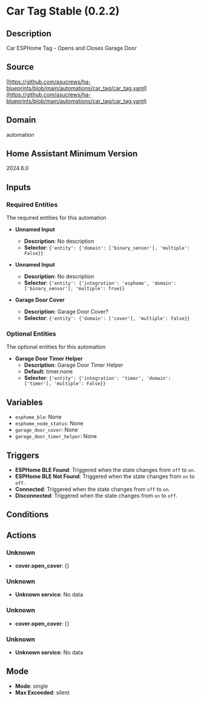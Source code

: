 # Car Tag Stable (0.2.2)

## Description
Car ESPHome Tag - Opens and Closes Garage Door

## Source
[https://github.com/asucrews/ha-blueprints/blob/main/automations/car_tag/car_tag.yaml](https://github.com/asucrews/ha-blueprints/blob/main/automations/car_tag/car_tag.yaml)

## Domain
automation

## Home Assistant Minimum Version
2024.6.0

## Inputs

### Required Entities
The required entities for this automation

- **Unnamed Input**
  - **Description**: No description
  - **Selector**: `{'entity': {'domain': ['binary_sensor'], 'multiple': False}}`

- **Unnamed Input**
  - **Description**: No description
  - **Selector**: `{'entity': {'integration': 'esphome', 'domain': ['binary_sensor'], 'multiple': True}}`

- **Garage Door Cover**
  - **Description**: Garage Door Cover?
  - **Selector**: `{'entity': {'domain': ['cover'], 'multiple': False}}`

### Optional Entities
The optional entities for this automation

- **Garage Door Timer Helper**
  - **Description**: Garage Door Timer Helper
  - **Default**: timer.none
  - **Selector**: `{'entity': {'integration': 'timer', 'domain': ['timer'], 'multiple': False}}`

## Variables
- `esphome_ble`: None
- `esphome_node_status`: None
- `garage_door_cover`: None
- `garage_door_timer_helper`: None

## Triggers
- **ESPHome BLE Found**: Triggered when the state changes from `off` to `on`.
- **ESPHome BLE Not Found**: Triggered when the state changes from `on` to `off`.
- **Connected**: Triggered when the state changes from `off` to `on`.
- **Disconnected**: Triggered when the state changes from `on` to `off`.

## Conditions

## Actions
### Unknown
- **cover.open_cover**: {}
### Unknown
- **Unknown service**: No data
### Unknown
- **cover.open_cover**: {}
### Unknown
- **Unknown service**: No data

## Mode
- **Mode**: single
- **Max Exceeded**: silent
